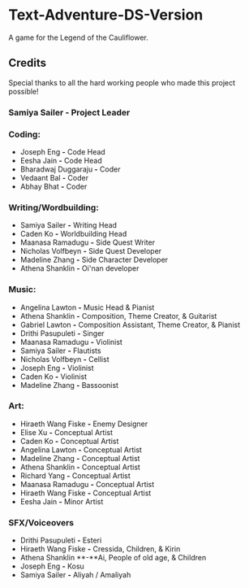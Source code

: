 # Text-Adventure-DS-Version

A game for the Legend of the Cauliflower.

## Credits

Special thanks to all the hard working people who made this project possible!

### Samiya Sailer - Project Leader

### Coding:

* Joseph Eng **-** Code Head
* Eesha Jain **-** Code Head
* Bharadwaj Duggaraju **-** Coder
* Vedaant Bal **-** Coder
* Abhay Bhat **-** Coder

### Writing/Wordbuilding:

* Samiya Sailer **-** Writing Head
* Caden Ko **-** Worldbuilding Head
* Maanasa Ramadugu **-** Side Quest Writer
* Nicholas Volfbeyn **-** Side Quest Developer
* Madeline Zhang **-** Side Character Developer
* Athena Shanklin **-** Oi'nan developer

### Music:

* Angelina Lawton **-** Music Head & Pianist
* Athena Shanklin **-** Composition, Theme Creator, & Guitarist
* Gabriel Lawton **-** Composition Assistant, Theme Creator, & Pianist
* Drithi Pasupuleti **-** Singer
* Maanasa Ramadugu **-** Violinist
* Samiya Sailer **-** Flautists
* Nicholas Volfbeyn **-** Cellist
* Joseph Eng **-** Violinist
* Caden Ko **-** Violinist
* Madeline Zhang **-** Bassoonist

### Art:

* Hiraeth Wang Fiske **-** Enemy Designer
* Elise Xu **-** Conceptual Artist
* Caden Ko **-** Conceptual Artist
* Angelina Lawton **-** Conceptual Artist
* Madeline Zhang **-** Conceptual Artist
* Athena Shanklin **-** Conceptual Artist
* Richard Yang **-** Conceptual Artist
* Maanasa Ramadugu **-** Conceptual Artist
* Hiraeth Wang Fiske **-** Conceptual Artist
* Eesha Jain **-** Minor Artist


### SFX/Voiceovers

* Drithi Pasupuleti **-** Esteri
* Hiraeth Wang Fiske **-** Cressida, Children, & Kirin
* Athena Shanklin **-**Ai, People of old age, & Children
* Joseph Eng **-** Kosu
* Samiya Sailer **-** Aliyah / Amaliyah